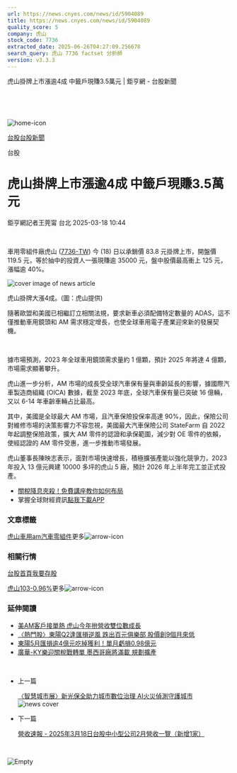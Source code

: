 ```yaml
---
url: https://news.cnyes.com/news/id/5904089
title: https://news.cnyes.com/news/id/5904089
quality_score: 5
company: 虎山
stock_code: 7736
extracted_date: 2025-06-26T04:27:09.256678
search_query: 虎山 7736 factset 分析師
version: v3.3.3
---
```


虎山掛牌上市漲逾4成 中籤戶現賺3.5萬元 | 鉅亨網 - 台股新聞

‌

‌

![home-icon](/assets/icons/breadCrumb/symbol-icon-home.svg)

[台股](/news/cat/tw_stock)[台股新聞](/news/cat/tw_stock_news)

台股

# 虎山掛牌上市漲逾4成 中籤戶現賺3.5萬元

鉅亨網記者王莞甯 台北 2025-03-18 10:44

‌

車用零組件廠虎山 ([7736-TW](https://www.cnyes.com/twstock/7736)) 今 (18) 日以承銷價 83.8 元掛牌上市，開盤價 119.5 元，等於抽中的投資人一張現賺逾 35000 元，盤中股價最高衝上 125 元，漲幅逾 40%。

![cover image of news article](/_next/image?url=https%3A%2F%2Fcimg.cnyes.cool%2Fprod%2Fnews%2F5904089%2Fl%2Fe48db2a137cc4794e13a7217737533fe.jpg&w=3840&q=75)

虎山掛牌大漲4成。(圖：虎山提供)

隨著歐盟和美國已相繼訂立相關法規，要求新車必須配備特定數量的 ADAS，這不僅推動車用鏡頭和 AM 需求穩定增長，也使全球車用電子產業迎來新的發展契機。

‌

據市場預測，2023 年全球車用鏡頭需求量約 1 億顆，預計 2025 年將達 4 億顆，市場需求顯著攀升。

虎山進一步分析，AM 市場的成長受全球汽車保有量與車齡延長的影響，據國際汽車製造商組織 (OICA) 數據，截至 2023 年底，全球汽車保有量已突破 16 億輛，又以 6-14 年車齡車輛占比最高。

其中，美國是全球最大 AM 市場，且汽車保險投保率高達 90%，因此，保險公司對維修市場的決策影響力不容忽視，美國最大汽車保險公司 StateFarm 自 2022 年起調整保險政策，擴大 AM 零件的認證和承保範圍，減少對 OE 零件的依賴，使經認證的 AM 零件受惠，進一步推動市場發展。

虎山董事長陳映志表示，面對市場快速增長，積極擴張產能以強化競爭力，2023 年投入 13 億元興建 10000 多坪的虎山 5 廠，預計 2026 年上半年完工並正式投產。

* [關稅降息夾殺！免費講座教你如何布局](https://www.rsc.com.tw/Cnyes_RSC/SeminarBooking2025InvestmentOutlook.aspx?utm_source=anue&utm_medium=usstocks_end)
* 掌握全球財經資訊[點我下載APP](http://www.cnyes.com/app/?utm_source=mweb&utm_medium=HamMenuBanner&utm_campaign=fixed&utm_content=entr)

### 文章標籤

[虎山](https://news.cnyes.com/tag/虎山 "虎山")[車用](https://news.cnyes.com/tag/車用 "車用")[am](https://news.cnyes.com/tag/am "am")[汽車零組件](https://news.cnyes.com/tag/汽車零組件 "汽車零組件")更多![arrow-icon](/assets/icons/arrows/arrow-down.svg)

### 相關行情

[台股首頁](https://www.cnyes.com/twstock)[我要存股](https://supr.link/8OHaU)

[虎山103-0.96%](https://www.cnyes.com/twstock/7736)更多![arrow-icon](/assets/icons/arrows/arrow-down.svg)

### 延伸閱讀

* [美AM客戶接單熱 虎山今年拚營收雙位數成長](/news/id/5864220)
* [〈熱門股〉東陽Q2逢匯損逆風 跌出百元俱樂部 股價創9個月來低](/news/id/6032501)
* [東陽5月匯損逾4億元吃掉獲利！單月虧損0.98億元](/news/id/6021171)
* [廣華-KY樂迎關稅戰轉單 墨西哥廠將滿載 規劃擴產](/news/id/5990964)

‌

* 上一篇

  [〈智慧城市展〉新光保全助力城市數位治理 AI火災偵測守護城市](/news/id/5904241)![news cover](https://cimg.cnyes.cool/prod/news/5904241/m/6abf513466b01f2d830d5e8bd810d262.jpg)
* 下一篇

  [營收速報 - 2025年3月18日台股中小型公司2月營收一覽（新增1家）](/news/id/5903753)

‌

![Empty](/assets/icons/skeleton/empty-image.svg)

‌